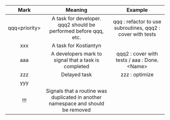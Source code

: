 | **Mark**        | **Meaning**                                                                      | **Example**                                                 |
| :-------------: | :------------------------------------------------------------------------------: | :---------------------------------------------------------: |
| qqq\<priority\> | A task for developer. qqq2 should be performed before qqq, etc.                  | qqq : refactor to use subroutines,  qqq2 : cover with tests |
| xxx             | A task for Kostiantyn                                                                   |                                                             |
| aaa             | A developers mark to signal that a task is completed                             | qqq2 : cover with tests / aaa : Done. \<Name\>              |
| zzz             | Delayed task                                                                     | zzz : optimize                                              |
| yyy             |                                                                                  |                                                             |
| !!!             | Signals that a routine was duplicated in another namespace and should be removed |                                                             |
